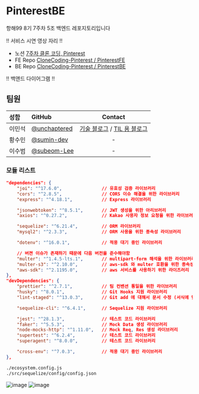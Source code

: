 # PinterestBE

항해99 8기 7주차 5조 백엔드 레포지토리입니다

!! 서비스 시연 영상 자리 !!

-   노션 [7주차 클론 코딩, Pinterest](https://www.notion.so/7-8bd521151d034477ba4cb126f3729a1c)
-   FE Repo [CloneCoding-Pinterest / PinterestFE](https://github.com/CloneCoding-Pinterest/PinterestFE)
-   BE Repo [CloneCoding-Pinterest / PinterestBE](https://github.com/CloneCoding-Pinterest/PinterestBE)

!! 백앤드 다이어그램 !!

## 팀원

| 성함 | GitHub | Contact |
| :-- | :-- | :-: |
| 이민석 | [@unchaptered](https://github.com/unchaptered) | [기술 블로그](https://velog.io/@unchapterd) / [TIL 용 블로그](https://velog.io/@unchaptered_til) |
| 황수민 | [@sumin-dev](https://github.com/sumin-dev) | - |
| 이수범 | [@subeom-Lee](https://github.com/subeom-Lee) | - |

### 모듈 리스트

```json
"dependencies": {
    "joi": "^17.6.0",               // 유효성 검증 라이브러리
    "cors": "^2.8.5",               // CORS 이슈 해결을 위한 라이브러리
    "express": "^4.18.1",           // Express 라이브러리

    "jsonwebtoken": "^8.5.1",       // JWT 생성을 위한 아리브러리
    "axios": "^0.27.2",             // Kakao 사용자 정보 요청을 위한 라이브러리

    "sequelize": "^6.21.4",         // ORM 라이브러리
    "mysql2": "^2.3.3",             // ORM 사용을 위한 종속성 라이브러리

    "dotenv": "^16.0.1",            // 적용 대기 중인 라이브러리

    // 버젼 이슈가 존재하기 때문에 다음 버전을 준수해야함
    "multer": "^1.4.5-lts.1",       // multipart-form 해석을 위한 라이브러리
    "multer-s3": "^2.10.0",         // aws-sdk 와 multer 호환을 위한 종속성 라이브러리
    "aws-sdk": "^2.1195.0",         // aws 서비스를 사용하기 위한 라이즈러리
},
"devDependencies": {
    "prettier": "^2.7.1",           // 팀 컨밴션 통일을 위한 라이브러리
    "husky": "^8.0.1",              // Git Hooks 지원 라이브러리
    "lint-staged": "^13.0.3",       // Git add 에 대해서 문서 수정 (서식에 맞게) 라이브러리

    "sequelize-cli": "^6.4.1",      // Sequelize 지원 라이브러리

    "jest": "^28.1.3",              // 테스트 코드 라이브러리
    "faker": "^5.5.3",              // Mock Data 생성 라이브러리
    "node-mocks-http": "^1.11.0",   // Mock Req, Res 생성 라이브러리
    "supertest": "^6.2.4",          // 테스트 코드 라이브러리
    "superagent": "^8.0.0",         // 테스트 코드 라이브러리

    "cross-env": "^7.0.3",          // 적용 대기 중인 라이브러리
},
```

```cmd
./ecosystem.config.js
./src/sequelize/config/config.json
```

![image](https://user-images.githubusercontent.com/86306802/186229139-157a89ea-bc7e-485b-879b-2f20aecc7664.png) ![image](https://user-images.githubusercontent.com/86306802/186229155-2ed114fd-4517-4fc4-902d-92dead0fb62a.png)
